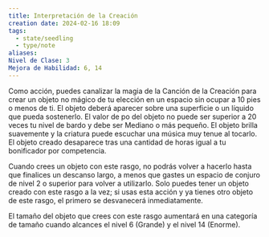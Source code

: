 ```yaml
---
title: Interpretación de la Creación
creation date: 2024-02-16 18:09
tags:
  - state/seedling
  - type/note
aliases: 
Nivel de Clase: 3
Mejora de Habilidad: 6, 14
---
```

Como acción, puedes canalizar la magia de la Canción de la Creación para crear un objeto no mágico de tu elección en un espacio sin ocupar a 10 pies o menos de ti. 
El objeto deberá aparecer sobre una superficie o un líquido que pueda sostenerlo. El valor de po del objeto no puede ser superior a 20 veces tu nivel de bardo y debe ser Mediano o más pequeño. 
El objeto brilla suavemente y la criatura puede escuchar una música muy tenue al tocarlo. El objeto creado desaparece tras una cantidad de horas igual a tu bonificador por competencia. 

Cuando crees un objeto con este rasgo, no podrás volver a hacerlo hasta que finalices un descanso largo, a menos que gastes un espacio de conjuro de nivel 2 o superior para volver a utilizarlo. Solo puedes tener un objeto creado con este rasgo a la vez; si usas esta acción y ya tienes otro objeto de este rasgo, el primero se desvanecerá inmediatamente.

El tamaño del objeto que crees con este rasgo aumentará en una categoría de tamaño cuando
alcances el nivel 6 (Grande) y el nivel 14 (Enorme).

